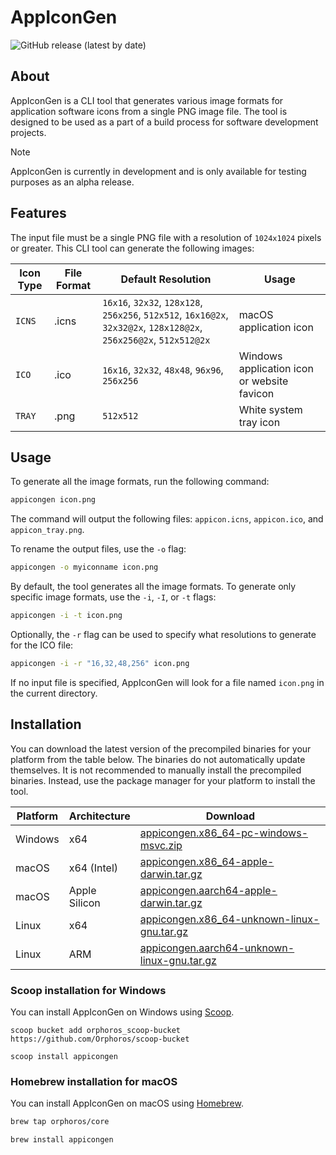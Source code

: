 # AppIconGen

![GitHub release (latest by date)](https://img.shields.io/github/v/release/Orphoros/AppIconGen?label=latest%20release)

## About

AppIconGen is a CLI tool that generates various image formats for application software icons from a single PNG image file. The tool is designed to be used as a part of a build process for software development projects.

> [!NOTE]
> AppIconGen is currently in development and is only available for testing purposes as an alpha release.

## Features

The input file must be a single PNG file with a resolution of `1024x1024` pixels or greater. This CLI tool can generate the following images:

| Icon Type | File Format | Default Resolution | Usage |
| --------- | ---------- | ---------------- | ----- |
| `ICNS`    | .icns      | `16x16`, `32x32`, `128x128`, `256x256`, `512x512`, `16x16@2x`, `32x32@2x`, `128x128@2x`, `256x256@2x`, `512x512@2x` |macOS application icon |
| `ICO`     | .ico       | `16x16`, `32x32`, `48x48`, `96x96`, `256x256` | Windows application icon or website favicon |
| `TRAY`    | .png       | `512x512` | White system tray icon |

## Usage

To generate all the image formats, run the following command:

```sh
appicongen icon.png
```

The command will output the following files: `appicon.icns`, `appicon.ico`, and `appicon_tray.png`.

To rename the output files, use the `-o` flag:

```sh
appicongen -o myiconname icon.png
```

By default, the tool generates all the image formats. To generate only specific image formats, use the `-i`, `-I`, or `-t` flags:

```sh
appicongen -i -t icon.png
```

Optionally, the `-r` flag can be used to specify what resolutions to generate for the ICO file:

```sh
appicongen -i -r "16,32,48,256" icon.png
```

If no input file is specified, AppIconGen will look for a file named `icon.png` in the current directory.

## Installation

You can download the latest version of the precompiled binaries for your platform from the table below. The binaries do not automatically update themselves. It is not recommended to manually install the precompiled binaries. Instead, use the package manager for your platform to install the tool.

| Platform |  Architecture | Download |
| -------- | -------------- | -------- |
| Windows  | x64            | [appicongen.x86_64-pc-windows-msvc.zip](https://github.com/Orphoros/AppIconGen/releases/latest/download/appicongen.x86_64-pc-windows-msvc.zip) |
| macOS    | x64 (Intel)    | [appicongen.x86_64-apple-darwin.tar.gz](https://github.com/Orphoros/AppIconGen/releases/latest/download/appicongen.x86_64-apple-darwin.tar.gz) |
| macOS    | Apple Silicon  | [appicongen.aarch64-apple-darwin.tar.gz](https://github.com/Orphoros/AppIconGen/releases/latest/download/appicongen.aarch64-apple-darwin.tar.gz) |
| Linux    | x64            | [appicongen.x86_64-unknown-linux-gnu.tar.gz](https://github.com/Orphoros/AppIconGen/releases/latest/download/appicongen.x86_64-unknown-linux-gnu.tar.gz) |
| Linux    | ARM            | [appicongen.aarch64-unknown-linux-gnu.tar.gz](https://github.com/Orphoros/AppIconGen/releases/latest/download/appicongen.aarch64-unknown-linux-gnu.tar.gz) |

### Scoop installation for Windows

You can install AppIconGen on Windows using [Scoop](https://scoop.sh/).

```pwsh
scoop bucket add orphoros_scoop-bucket https://github.com/Orphoros/scoop-bucket
```

```pwsh
scoop install appicongen
```

### Homebrew installation for macOS

You can install AppIconGen on macOS using [Homebrew](https://brew.sh/).

```bash
brew tap orphoros/core
```

```bash
brew install appicongen
```

